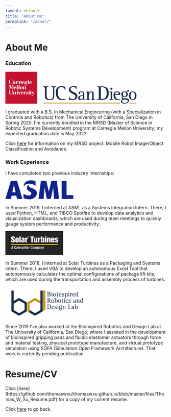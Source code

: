 ```yaml
---
layout: default
title: "About Me"
permalink: "/about/"
---
```


<h1>About Me</h1>

<h3>Education</h3>

<!--
<div class="row">
	<div class="column">
		<img src="https://github.com/thomaswxu/thomaswxu.github.io/blob/master/files/cmu_logo.png?raw=true" alt="CMU logo" height="100"/>
	</div>
	<div class="column">
		<img src="https://github.com/thomaswxu/thomaswxu.github.io/blob/master/files/UCSD_logo.png?raw=true" alt="UCSD logo" height="55"/>
	</div>
</div>
-->
<p float="left">
  <img src="https://github.com/thomaswxu/thomaswxu.github.io/blob/master/files/cmu_logo.png?raw=true" alt="CMU logo" height="100"/>
  <img src="https://github.com/thomaswxu/thomaswxu.github.io/blob/master/files/spacer.png?raw=true" alt="spacer" width="10"/>
  <img src="https://github.com/thomaswxu/thomaswxu.github.io/blob/master/files/UCSD_logo.png?raw=true" alt="UCSD logo" height="55"/>
</p>

I graduated with a B.S. in Mechanical Engineering (with a Specialization in Controls and Robotics) from The University of California, San Diego in Spring 2020. I'm currently enrolled in the MRSD (Master of Science in Robotic Systems Development) program at Carnegie Mellon University; my expected graduation date is May 2022.

Click [here](https://mrsdprojects.ri.cmu.edu/2021teamd/) for information on my MRSD project: Mobile Robot Image/Object Classification and Avoidance.



<h3>Work Experience</h3>


I have completed two previous industry internships:

<img src="https://github.com/thomaswxu/thomaswxu.github.io/blob/master/files/asml_logo.png?raw=true" alt="ASML logo" height="60"/>

In Summer 2019, I interned at ASML as a Systems Integration Intern. There, I used Python, HTML, and TIBCO Spotfire to develop data analytics and visualization dashboards, which are used during team meetings to quickly gauge system performance and productivity.

<img src="https://github.com/thomaswxu/thomaswxu.github.io/blob/master/files/solarTurbines_logo.png?raw=true" alt="Solar Turbines logo" height="75"/>

In Summer 2018, I interned at Solar Turbines as a Packaging and Systems Intern. There, I used VBA to develop an autonomous Excel Tool that autonomously calculates the optimal configurations of package lift kits, which are used during the transportation and assembly process of turbines.

<img src="https://github.com/thomaswxu/thomaswxu.github.io/blob/master/files/brdl_logo.png?raw=true" alt="Bioinspired Robotics and Design Lab logo" height="100"/>

Since 2019 I've also worked at the Bioinspired Robotics and Design Lab at The University of California, San Diego, where I assisted in the development of bioinspired gripping pads and fluidic elastomer actuators through force and material testing, physical prototype manufacture, and virtual prototype simulation using SOFA (Simulation Open Framework Architecture). That work is currently pending publication.


<h1>Resume/CV</h1>
Click [here](https://github.com/thomaswxu/thomaswxu.github.io/blob/master/files/Thomas_W_Xu_Resume.pdf) for a copy of my current resume.


Click [here](/) to go back.